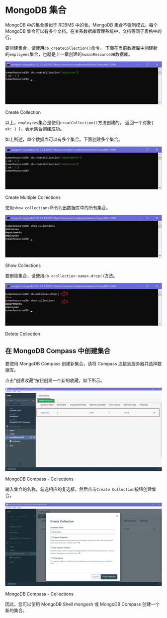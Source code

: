 # MongoDB 集合



MongoDB 中的集合类似于 RDBMS 中的表。MongoDB 集合不强制模式。每个 MongoDB 集合可以有多个文档。在关系数据库管理系统中，文档等同于表格中的行。

要创建集合，请使用`db.createCollection()`命令。 下面在当前数据库中创建新的`employees`集合，也就是上一章创建的`humanResourceDB`数据库。

[![](img/58eb84561464f6e7f27dda729a6f1053.png)](../../Content/images/mongodb/create-collection1.png)

Create Collection



以上，`employees`集合是使用`creatCollection()`方法创建的。 返回一个对象`{ ok: 1 }`，表示集合创建成功。

如上所述，单个数据库可以有多个集合。下面创建多个集合。

[![](img/47dd1e18b9b6be3fefe1a6945e0c39fc.png)](../../Content/images/mongodb/create-collection2.png)

Create Multiple Collections



使用`show collections`命令列出数据库中的所有集合。

[![](img/25f36a88c2c227c06cd8c3d4f7d478f2.png)](../../Content/images/mongodb/create-collection3.png)

Show Collections



要删除集合，请使用`db.<collection-name>.drop()`方法。

[![](img/1f4e34a9760cdd780e8fd50dc8759e47.png)](../../Content/images/mongodb/create-collection4.png)

Delete Collection



## 在 MongoDB Compass 中创建集合

要使用 MongoDB Compass 创建新集合，请将 Compass 连接到服务器并选择数据库。

点击“创建收藏”按钮创建一个新的收藏，如下所示。

[![](img/2c0eeb5ac932f257cab0b900e6790bff.png)](../../Content/images/mongodb/compass5.png)

MongoDB Compass - Collections



输入集合的名称，勾选相应的复选框，然后点击`Create Collection`按钮创建集合。

[![](img/f684f7bd2c5baf82deeafa99eec96c80.png)](../../Content/images/mongodb/create-collection-compass.png)

MongoDB Compass - Collections



因此，您可以使用 MongoDB Shell mongosh 或 MongoDB Compass 创建一个新的集合。